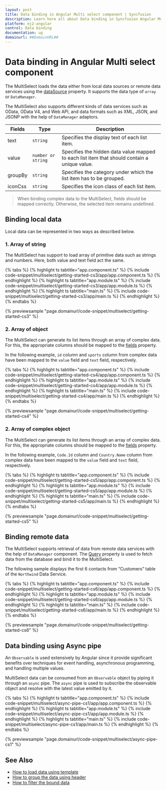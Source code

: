 ```yaml
---
layout: post
title: Data binding in Angular Multi select component | Syncfusion
description: Learn here all about Data binding in Syncfusion Angular Multi select component of Syncfusion Essential JS 2 and more.
platform: ej2-angular
control: Data binding 
documentation: ug
domainurl: ##DomainURL##
---
```


# Data binding in Angular Multi select component

The MultiSelect loads the data either from local data sources or
remote data services using the [dataSource](https://ej2.syncfusion.com/angular/documentation/api/multi-select/#datasource) property. It supports the data type of `array` or `DataManager`.

The MultiSelect also supports different kinds of data services such as OData, OData V4,
and Web API, and data formats such as XML, JSON, and JSONP with the help of `DataManager` adaptors.

| Fields | Type | Description |
|------|------|-------------|
| text |  `string` | Specifies the display text of each list item. |
| value |  `number or string` | Specifies the hidden data value mapped to each list item that should contain a unique value. |
| groupBy |  `string` | Specifies the category under which the list item has to be grouped. |
| iconCss |  `string` | Specifies the icon class of each list item. |

> When binding complex data to the MultiSelect, fields should be mapped correctly. Otherwise, the selected item remains undefined.

## Binding local data

Local data can be represented in two ways as described below.

### 1. Array of string

The MultiSelect has support to load array of primitive data such as strings and numbers. Here, both value and text field act the same.

{% tabs %}
{% highlight ts tabtitle="app.component.ts" %}
{% include code-snippet/multiselect/getting-started-cs3/app/app.component.ts %}
{% endhighlight %}
{% highlight ts tabtitle="app.module.ts" %}
{% include code-snippet/multiselect/getting-started-cs3/app/app.module.ts %}
{% endhighlight %}
{% highlight ts tabtitle="main.ts" %}
{% include code-snippet/multiselect/getting-started-cs3/app/main.ts %}
{% endhighlight %}
{% endtabs %}
  
{% previewsample "page.domainurl/code-snippet/multiselect/getting-started-cs3" %}

### 2. Array of object

The MultiSelect can generate its list items through an array of complex data. For this,
the appropriate columns should be mapped to the [fields](https://ej2.syncfusion.com/angular/documentation/api/multi-select/#fields) property.

In the following example, `id` column and `sports` column from complex data have been mapped to the `value` field and `text` field, respectively.

{% tabs %}
{% highlight ts tabtitle="app.component.ts" %}
{% include code-snippet/multiselect/getting-started-cs4/app/app.component.ts %}
{% endhighlight %}
{% highlight ts tabtitle="app.module.ts" %}
{% include code-snippet/multiselect/getting-started-cs4/app/app.module.ts %}
{% endhighlight %}
{% highlight ts tabtitle="main.ts" %}
{% include code-snippet/multiselect/getting-started-cs4/app/main.ts %}
{% endhighlight %}
{% endtabs %}
  
{% previewsample "page.domainurl/code-snippet/multiselect/getting-started-cs4" %}

### 2. Array of complex object

The MultiSelect can generate its list items through an array of complex data. For this,
the appropriate columns should be mapped to the [fields](https://ej2.syncfusion.com/angular/documentation/api/multi-select/#fields) property.

In the following example, `Code.Id` column and `Country.Name` column from complex data have been mapped to the `value` field and `text` field, respectively.

{% tabs %}
{% highlight ts tabtitle="app.component.ts" %}
{% include code-snippet/multiselect/getting-started-cs5/app/app.component.ts %}
{% endhighlight %}
{% highlight ts tabtitle="app.module.ts" %}
{% include code-snippet/multiselect/getting-started-cs5/app/app.module.ts %}
{% endhighlight %}
{% highlight ts tabtitle="main.ts" %}
{% include code-snippet/multiselect/getting-started-cs5/app/main.ts %}
{% endhighlight %}
{% endtabs %}
  
{% previewsample "page.domainurl/code-snippet/multiselect/getting-started-cs5" %}

## Binding remote data

The MultiSelect supports retrieval of data from remote data services with the help of
`DataManager` component. The [Query](https://ej2.syncfusion.com/angular/documentation/api/multi-select/#query) property is used to fetch data from the database and bind it to the MultiSelect.

The following sample displays the first 6 contacts from “Customers” table of the `Northwind` Data Service.

{% tabs %}
{% highlight ts tabtitle="app.component.ts" %}
{% include code-snippet/multiselect/getting-started-cs6/app/app.component.ts %}
{% endhighlight %}
{% highlight ts tabtitle="app.module.ts" %}
{% include code-snippet/multiselect/getting-started-cs6/app/app.module.ts %}
{% endhighlight %}
{% highlight ts tabtitle="main.ts" %}
{% include code-snippet/multiselect/getting-started-cs6/app/main.ts %}
{% endhighlight %}
{% endtabs %}
  
{% previewsample "page.domainurl/code-snippet/multiselect/getting-started-cs6" %}

## Data binding using Async pipe

An `Observable` is used extensively by Angular since it provide significant benefits over techniques for event handling, asynchronous programming, and handling multiple values.

MultiSelect data can be consumed from an `Observable` object by piping it through an `async` pipe. The `async` pipe is used to subscribe the observable object and resolve with the latest value emitted by it.

{% tabs %}
{% highlight ts tabtitle="app.component.ts" %}
{% include code-snippet/multiselect/async-pipe-cs1/app/app.component.ts %}
{% endhighlight %}
{% highlight ts tabtitle="app.module.ts" %}
{% include code-snippet/multiselect/async-pipe-cs1/app/app.module.ts %}
{% endhighlight %}
{% highlight ts tabtitle="main.ts" %}
{% include code-snippet/multiselect/async-pipe-cs1/app/main.ts %}
{% endhighlight %}
{% endtabs %}
  
{% previewsample "page.domainurl/code-snippet/multiselect/async-pipe-cs1" %}

## See Also

* [How to load data using template](./templates#item-template)
* [How to group the data using header](./grouping/)
* [How to filter the bound data](./filtering/)